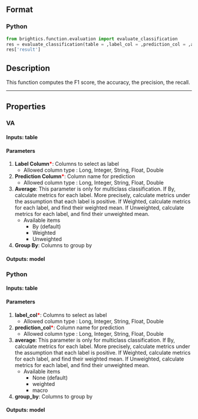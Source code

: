 ## Format
### Python
```python
from brightics.function.evaluation import evaluate_classification
res = evaluate_classification(table = ,label_col = ,prediction_col = ,average = ,group_by = )
res['result']
```

## Description
This function computes the F1 score, the accuracy, the precision, the recall.

---

## Properties
### VA
#### Inputs: table

#### Parameters
1. **Label Column**<b style="color:red">*</b>: Columns to select as label
   - Allowed column type : Long, Integer, String, Float, Double
2. **Prediction Column**<b style="color:red">*</b>: Column name for prediction
   - Allowed column type : Long, Integer, String, Float, Double
3. **Average**: This parameter is only for multiclass classification. 
If By, calculate metrics for each label. More precisely, calculate metrics under the assumption that each label is positive.
If Weighted, calculate metrics for each label, and find their weighted mean.
If Unweighted, calculate metrics for each label, and find their unweighted mean.
   - Available items
      - By (default)
      - Weighted
      - Unweighted
4. **Group By**: Columns to group by

#### Outputs: model

### Python
#### Inputs: table

#### Parameters
1. **label_col**<b style="color:red">*</b>: Columns to select as label
   - Allowed column type : Long, Integer, String, Float, Double
2. **prediction_col**<b style="color:red">*</b>: Column name for prediction
   - Allowed column type : Long, Integer, String, Float, Double
3. **average**: This parameter is only for multiclass classification. 
If By, calculate metrics for each label. More precisely, calculate metrics under the assumption that each label is positive.
If Weighted, calculate metrics for each label, and find their weighted mean.
If Unweighted, calculate metrics for each label, and find their unweighted mean.
   - Available items
      - None (default)
      - weighted
      - macro
4. **group_by**: Columns to group by

#### Outputs: model

